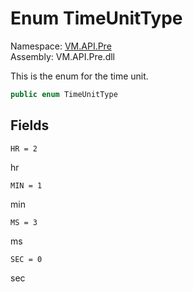 # Enum TimeUnitType

Namespace: [VM.API.Pre](VM.API.Pre.md)  
Assembly: VM.API.Pre.dll  

This is the enum for the time unit.

```csharp
public enum TimeUnitType
```

## Fields

`HR = 2` 

hr



`MIN = 1` 

min



`MS = 3` 

ms



`SEC = 0` 

sec




